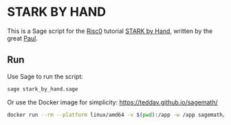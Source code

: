 # STARK BY HAND

This is a Sage script for the [Risc0](https://github.com/risc0) tutorial [STARK by Hand](https://dev.risczero.com/proof-system/stark-by-hand), written by the great [Paul](https://github.com/pdg744).

## Run

Use Sage to run the script:

```bash
sage stark_by_hand.sage
```

Or use the Docker image for simplicity: https://teddav.github.io/sagemath/

```bash
docker run --rm --platform linux/amd64 -v $(pwd):/app -w /app sagemath/sagemath 'sage ./stark_by_hand.sage'
```
